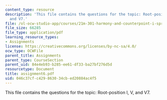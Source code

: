 ```yaml
---
content_type: resource
description: 'This file contains the questions for the topic: Root-position I, V,
  and V7.'
file: /ol-ocw-studio-app/courses/21m-301-harmony-and-counterpoint-i-spring-2005/046c37cfc429863034cbed20884ac4f5_assignment6.pdf
file_size: 66285
file_type: application/pdf
learning_resource_types:
- Assignments
license: https://creativecommons.org/licenses/by-nc-sa/4.0/
ocw_type: OCWFile
parent_title: Assignments
parent_type: CourseSection
parent_uid: 84e4eb93-b285-ee61-df33-ba27bf276d5d
resourcetype: Document
title: assignment6.pdf
uid: 046c37cf-c429-8630-34cb-ed20884ac4f5
---
```

This file contains the questions for the topic: Root-position I, V, and V7.